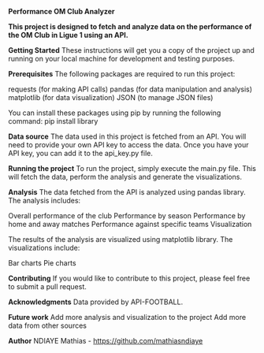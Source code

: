 **Performance OM Club Analyzer**

**This project is designed to fetch and analyze data on the performance of the OM Club in Ligue 1 using an API.**

**Getting Started**
These instructions will get you a copy of the project up and running on your local machine for development and testing purposes.

**Prerequisites**
The following packages are required to run this project:

   requests (for making API calls)
   pandas (for data manipulation and analysis)
   matplotlib (for data visualization)
   JSON (to manage JSON files)
   
You can install these packages using pip by running the following command: pip install library


**Data source**
The data used in this project is fetched from an API. You will need to provide your own API key to access the data. Once you have your API key, you can add it to the api_key.py file.

**Running the project**
To run the project, simply execute the main.py file. This will fetch the data, perform the analysis and generate the visualizations.

**Analysis**
The data fetched from the API is analyzed using pandas library. The analysis includes:

   Overall performance of the club
   Performance by season
   Performance by home and away matches
   Performance against specific teams
   Visualization

The results of the analysis are visualized using matplotlib library. The visualizations include:

   Bar charts
   Pie charts

**Contributing**
If you would like to contribute to this project, please feel free to submit a pull request.

**Acknowledgments**
Data provided by API-FOOTBALL.

**Future work**
Add more analysis and visualization to the project
Add more data from other sources

**Author**
NDIAYE Mathias - https://github.com/mathiasndiaye
